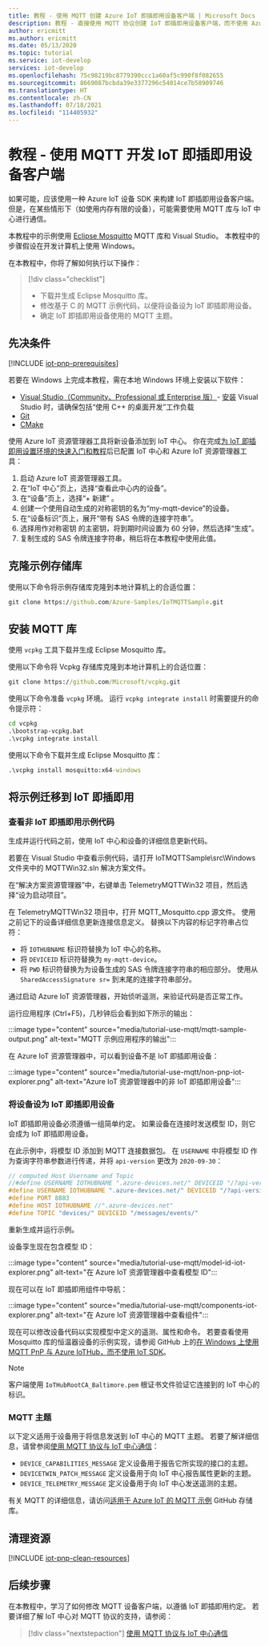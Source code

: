```yaml
---
title: 教程 - 使用 MQTT 创建 Azure IoT 即插即用设备客户端 | Microsoft Docs
description: 教程 - 直接使用 MQTT 协议创建 IoT 即插即用设备客户端，而不使用 Azure IoT 设备 SDK
author: ericmitt
ms.author: ericmitt
ms.date: 05/13/2020
ms.topic: tutorial
ms.service: iot-develop
services: iot-develop
ms.openlocfilehash: 75c98219bc8779390ccc1a60af5c990f8f082655
ms.sourcegitcommit: 8669087bcbda39e3377296c54014ce7b58909746
ms.translationtype: HT
ms.contentlocale: zh-CN
ms.lasthandoff: 07/18/2021
ms.locfileid: "114405932"
---
```

# <a name="tutorial---use-mqtt-to-develop-an-iot-plug-and-play-device-client"></a>教程 - 使用 MQTT 开发 IoT 即插即用设备客户端

如果可能，应该使用一种 Azure IoT 设备 SDK 来构建 IoT 即插即用设备客户端。 但是，在某些情形下（如使用内存有限的设备），可能需要使用 MQTT 库与 IoT 中心进行通信。

本教程中的示例使用 [Eclipse Mosquitto](http://mosquitto.org/) MQTT 库和 Visual Studio。 本教程中的步骤假设在开发计算机上使用 Windows。

在本教程中，你将了解如何执行以下操作：

> [!div class="checklist"]
> * 下载并生成 Eclipse Mosquitto 库。
> * 修改基于 C 的 MQTT 示例代码，以便将设备设为 IoT 即插即用设备。
> * 确定 IoT 即插即用设备使用的 MQTT 主题。

## <a name="prerequisites"></a>先决条件

[!INCLUDE [iot-pnp-prerequisites](../../includes/iot-pnp-prerequisites.md)]

若要在 Windows 上完成本教程，需在本地 Windows 环境上安装以下软件：

* [Visual Studio（Community、Professional 或 Enterprise 版）](https://visualstudio.microsoft.com/downloads/)- [安装](/cpp/build/vscpp-step-0-installation?preserve-view=true&view=vs-2019) Visual Studio 时，请确保包括“使用 C++ 的桌面开发”工作负载
* [Git](https://git-scm.com/download/)
* [CMake](https://cmake.org/download/)

使用 Azure IoT 资源管理器工具将新设备添加到 IoT 中心。 你在完成[为 IoT 即插即用设置环境的快速入门和教程](set-up-environment.md)后已配置 IoT 中心和 Azure IoT 资源管理器工具：

1. 启动 Azure IoT 资源管理器工具。
1. 在“IoT 中心”页上，选择“查看此中心内的设备”。
1. 在“设备”页上，选择“+ 新建” 。
1. 创建一个使用自动生成的对称密钥的名为“my-mqtt-device”的设备。
1. 在“设备标识”页上，展开“带有 SAS 令牌的连接字符串”。
1. 选择用作对称密钥 的主密钥，将到期时间设置为 60 分钟，然后选择“生成”。
1. 复制生成的 SAS 令牌连接字符串，稍后将在本教程中使用此值。

## <a name="clone-sample-repo"></a>克隆示例存储库

使用以下命令将示例存储库克隆到本地计算机上的合适位置：

```cmd
git clone https://github.com/Azure-Samples/IoTMQTTSample.git
```

## <a name="install-mqtt-library"></a>安装 MQTT 库

使用 `vcpkg` 工具下载并生成 Eclipse Mosquitto 库。

使用以下命令将 Vcpkg 存储库克隆到本地计算机上的合适位置：

```cmd
git clone https://github.com/Microsoft/vcpkg.git
```

使用以下命令准备 `vcpkg` 环境。 运行 `vcpkg integrate install` 时需要提升的命令提示符：

```cmd
cd vcpkg
.\bootstrap-vcpkg.bat
.\vcpkg integrate install
```

使用以下命令下载并生成 Eclipse Mosquitto 库：

```cmd
.\vcpkg install mosquitto:x64-windows
```

## <a name="migrate-the-sample-to-iot-plug-and-play"></a>将示例迁移到 IoT 即插即用

### <a name="review-the-non-iot-plug-and-play-sample-code"></a>查看非 IoT 即插即用示例代码

生成并运行代码之前，使用 IoT 中心和设备的详细信息更新代码。

若要在 Visual Studio 中查看示例代码，请打开 IoTMQTTSample\src\Windows 文件夹中的 MQTTWin32.sln 解决方案文件。

在“解决方案资源管理器”中，右键单击 TelemetryMQTTWin32 项目，然后选择“设为启动项目”。

在 TelemetryMQTTWin32 项目中，打开 MQTT_Mosquitto.cpp 源文件。 使用之前记下的设备详细信息更新连接信息定义。 替换以下内容的标记字符串占位符：

* 将 `IOTHUBNAME` 标识符替换为 IoT 中心的名称。
* 将 `DEVICEID` 标识符替换为 `my-mqtt-device`。
* 将 `PWD` 标识符替换为为设备生成的 SAS 令牌连接字符串的相应部分。 使用从 `SharedAccessSignature sr=` 到末尾的连接字符串部分。

通过启动 Azure IoT 资源管理器，开始侦听遥测，来验证代码是否正常工作。

运行应用程序 (Ctrl+F5)，几秒钟后会看到如下所示的输出：

:::image type="content" source="media/tutorial-use-mqtt/mqtt-sample-output.png" alt-text="MQTT 示例应用程序的输出":::

在 Azure IoT 资源管理器中，可以看到设备不是 IoT 即插即用设备：

:::image type="content" source="media/tutorial-use-mqtt/non-pnp-iot-explorer.png" alt-text="Azure IoT 资源管理器中的非 IoT 即插即用设备":::

### <a name="make-the-device-an-iot-plug-and-play-device"></a>将设备设为 IoT 即插即用设备

IoT 即插即用设备必须遵循一组简单约定。 如果设备在连接时发送模型 ID，则它会成为 IoT 即插即用设备。

在此示例中，将模型 ID 添加到 MQTT 连接数据包。 在 `USERNAME` 中将模型 ID 作为查询字符串参数进行传递，并将 `api-version` 更改为 `2020-09-30`：

```c
// computed Host Username and Topic
//#define USERNAME IOTHUBNAME ".azure-devices.net/" DEVICEID "/?api-version=2018-06-30"
#define USERNAME IOTHUBNAME ".azure-devices.net/" DEVICEID "/?api-version=2020-09-30&model-id=dtmi:com:example:Thermostat;1"
#define PORT 8883
#define HOST IOTHUBNAME //".azure-devices.net"
#define TOPIC "devices/" DEVICEID "/messages/events/"
```

重新生成并运行示例。

设备孪生现在包含模型 ID：

:::image type="content" source="media/tutorial-use-mqtt/model-id-iot-explorer.png" alt-text="在 Azure IoT 资源管理器中查看模型 ID":::

现在可以在 IoT 即插即用组件中导航：

:::image type="content" source="media/tutorial-use-mqtt/components-iot-explorer.png" alt-text="在 Azure IoT 资源管理器中查看组件":::

现在可以修改设备代码以实现模型中定义的遥测、属性和命令。 若要查看使用 Mosquitto 库的恒温器设备的示例实现，请参阅 GitHub 上的[在 Windows 上使用 MQTT PnP 与 Azure IoTHub，而不使用 IoT SDK](https://github.com/Azure-Samples/IoTMQTTSample/tree/master/src/Windows/PnPMQTTWin32)。

> [!NOTE]
>客户端使用 `IoTHubRootCA_Baltimore.pem` 根证书文件验证它连接到的 IoT 中心的标识。

### <a name="mqtt-topics"></a>MQTT 主题

以下定义适用于设备用于将信息发送到 IoT 中心的 MQTT 主题。 若要了解详细信息，请曾参阅[使用 MQTT 协议与 IoT 中心通信](../iot-hub/iot-hub-mqtt-support.md)：

* `DEVICE_CAPABILITIES_MESSAGE` 定义设备用于报告它所实现的接口的主题。
* `DEVICETWIN_PATCH_MESSAGE` 定义设备用于向 IoT 中心报告属性更新的主题。
* `DEVICE_TELEMETRY_MESSAGE` 定义设备用于向 IoT 中心发送遥测的主题。

有关 MQTT 的详细信息，请访问[适用于 Azure IoT 的 MQTT 示例](https://github.com/Azure-Samples/IoTMQTTSample/) GitHub 存储库。

## <a name="clean-up-resources"></a>清理资源

[!INCLUDE [iot-pnp-clean-resources](../../includes/iot-pnp-clean-resources.md)]

## <a name="next-steps"></a>后续步骤

在本教程中，学习了如何修改 MQTT 设备客户端，以遵循 IoT 即插即用约定。 若要详细了解 IoT 中心对 MQTT 协议的支持，请参阅：

> [!div class="nextstepaction"]
> [使用 MQTT 协议与 IoT 中心通信](../iot-hub/iot-hub-mqtt-support.md)